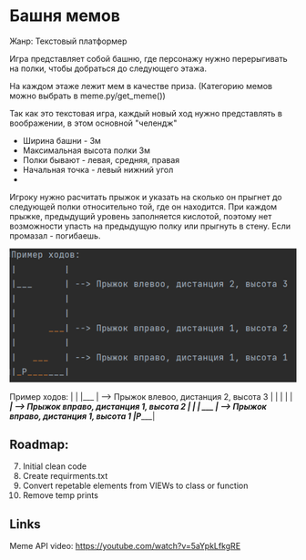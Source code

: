 # Башня мемов
Жанр: Текстовый платформер

Игра представляет собой башню, где персонажу нужно перерыгивать на полки, чтобы добраться до следующего этажа.

На каждом этаже лежит мем в качестве приза. (Категорию мемов можно выбрать в meme.py/get_meme())

Так как это текстовая игра, каждый новый ход нужно представлять в воображении, в этом основной "челендж"

- Ширина башни - 3м
- Максимальная высота полки 3м
- Полки бывают - левая, средняя, правая
- Начальная точка - левый нижний угол
- 
Игроку нужно расчитать прыжок и указать на сколько он прыгнет до следующей полки относительно той, где он находится.
При каждом прыжке, предыдущий уровень заполняется кислотой, поэтому нет возможности упасть на предыдущую полку или 
прыгнуть в стену. Если промазал - погибаешь.

![turn example image](static/welcome.png)

Пример ходов: 
|         |
|___      | --> Прыжок влевоо, дистанция 2, высота 3
|         |
|         |
|      ___| --> Прыжок вправо, дистанция 1, высота 2
|         |
|   ___   | --> Прыжок вправо, дистанция 1, высота 1
|_P_______|


[//]: # (## Алгоритм:)

[//]: # (1. Рандомизируем горизонтальное положение полки &#40;Лево, Центр, Право&#41;)

[//]: # (   1.1. Пример: Следующая полка находится по центру башни/ по правой части башни)

[//]: # (2. Рандомизируем вертикальное положение &#40;Довольно низко, Довольно высоко, Очень высоко&#41;)

[//]: # (   2.1. Пример: Следующая полка ... и довольно низко/довольно высоко/Очень высоко )

[//]: # (3. В проверке высоты прыжка все просто - 0=низко, 1=высоко, 2=очень высоко, поэтому )

[//]: # (      рандомайзером присваиваем значение и потом проверяем, угадал ли пользователь)

[//]: # (   1. В проверке дистанции сложнее, нужно запоминать текущее положение игрока)

[//]: # (      4.1. КАК ЗАПОМНИТЬ ПОЛОЖЕНИЕ?)

[//]: # (      4.2. Лево=1, Центр=2, Право=3)

[//]: # (      4.3. От текущего положения отнимаем, если прыжок влево и прибавляем, если прыжок вправо, если прыжок на месте,)

[//]: # (            то положение не важно)

[//]: # (      4.4. Рандомим положение полки, отнимаем/прибавляем значение пользователя, если новое полоежние пользователя)

[//]: # (            равно положению полку, то проходит проверку)

[//]: # (      4.5. Если пользователь прыгнул в стену, то значение выходит за диапазон 1-3, значит нужно вывести сообщение )

[//]: # (          "Вы прыгнули в стену и кислота догнала вас")

[//]: # (4. Если игрок не угадал хоть одно число, то он падает в кислоту &#40;показываем acid_fall.jpg&#41;)

[//]: # (5. Если игрок угадал оба числа, увеличиваем его score на 100 и выдаем следующую полку)

[//]: # (6. Если игрок прыгнул на 3 полки, то попадает на этаж, где дополнительно получает Score + 200 и мем из get_meme&#40;&#41;)

[//]: # (7. Общий счет отображается в углу)

## Roadmap:

[//]: # (1. Сделать базовый вывод формы на страницу)
[//]: # (2. Реализовать логику игры)
[//]: # (3. Output meme)
[//]: # (4. Подключить Bootstrap  https://youtu.be/0mCZdemSsbs)

[//]: # (5. FIX range selector to show value https://stackoverflow.com/questions/10004723/html5-input-type-range-show-range-value)
[//]: # (                or: https://stackoverflow.com/questions/67550375/how-to-display-a-bootstrap-range-from-the-one-and-how-to-show-the-value-in-the-i)
[//]: # (6. Push to Github)

7. Initial clean code
8. Create requirments.txt
9. Convert repetable elements from VIEWs to class or function
10. Remove temp prints

## Links
Meme API video: https://youtube.com/watch?v=5aYpkLfkgRE